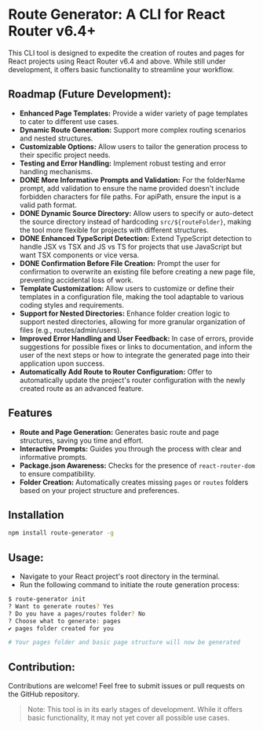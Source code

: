 # Route Generator: A CLI for React Router v6.4+

This CLI tool is designed to expedite the creation of routes and pages for React projects using React Router v6.4 and above. While still under development, it offers basic functionality to streamline your workflow.

## Roadmap (Future Development):

- **Enhanced Page Templates:** Provide a wider variety of page templates to cater to different use cases.
- **Dynamic Route Generation:** Support more complex routing scenarios and nested structures.
- **Customizable Options:** Allow users to tailor the generation process to their specific project needs.
- **Testing and Error Handling:** Implement robust testing and error handling mechanisms.
- **DONE More Informative Prompts and Validation:** For the folderName prompt, add validation to ensure the name provided doesn't include forbidden characters for file paths. For apiPath, ensure the input is a valid path format.
- **DONE Dynamic Source Directory:** Allow users to specify or auto-detect the source directory instead of hardcoding `src/${routeFolder}`, making the tool more flexible for projects with different structures.
- **DONE Enhanced TypeScript Detection:** Extend TypeScript detection to handle JSX vs TSX and JS vs TS for projects that use JavaScript but want TSX components or vice versa.
- **DONE Confirmation Before File Creation:** Prompt the user for confirmation to overwrite an existing file before creating a new page file, preventing accidental loss of work.
- **Template Customization:** Allow users to customize or define their templates in a configuration file, making the tool adaptable to various coding styles and requirements.
- **Support for Nested Directories:** Enhance folder creation logic to support nested directories, allowing for more granular organization of files (e.g., routes/admin/users).
- **Improved Error Handling and User Feedback:** In case of errors, provide suggestions for possible fixes or links to documentation, and inform the user of the next steps or how to integrate the generated page into their application upon success.
- **Automatically Add Route to Router Configuration:** Offer to automatically update the project's router configuration with the newly created route as an advanced feature.


## Features

*   **Route and Page Generation:** Generates basic route and page structures, saving you time and effort. 
*   **Interactive Prompts:** Guides you through the process with clear and informative prompts.
*   **Package.json Awareness:** Checks for the presence of `react-router-dom` to ensure compatibility.
*   **Folder Creation:** Automatically creates missing `pages` or `routes` folders based on your project structure and preferences.

## Installation

```bash
npm install route-generator -g
```

## Usage:

- Navigate to your React project's root directory in the terminal.
- Run the following command to initiate the route generation process:

```bash
$ route-generator init
? Want to generate routes? Yes
? Do you have a pages/routes folder? No
? Choose what to generate: pages
✔ pages folder created for you

# Your pages folder and basic page structure will now be generated
```


## Contribution:

Contributions are welcome! Feel free to submit issues or pull requests on the GitHub repository.

> Note: This tool is in its early stages of development. While it offers basic functionality, it may not yet cover all possible use cases.
